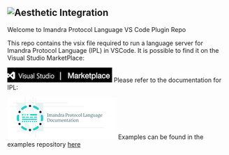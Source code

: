 
![Aesthetic Integration](https://storage.googleapis.com/imandra-assets/images/github/vs_code_plug_head.svg)
---
Welcome to Imandra Protocol Language VS Code Plugin Repo

This repo contains the vsix file required to run a language server for Imandra Protocol Language (IPL) in VSCode. It is possible to find it on the Visual Studio MarketPlace:

[![](vsmp.png)](https://marketplace.visualstudio.com/items?itemName=aestheticintegration.ipl-vscode)
Please refer to the documentation for IPL:

[![](ipldoc.png)](https://docs.imandra.ai/ipl/)
Examples can be found in the examples repository [here](https://github.com/AestheticIntegration/ipl-examples)
